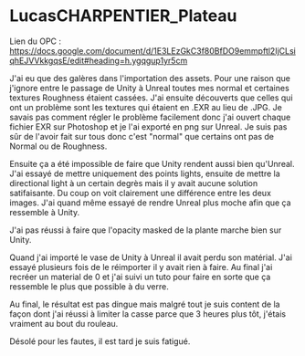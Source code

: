 # LucasCHARPENTIER_Plateau

Lien du OPC : https://docs.google.com/document/d/1E3LEzGkC3f80BfDO9emmpftl2IjCLsiqhEJVVkkgqsE/edit#heading=h.ygqgup1yr5cm

J'ai eu que des galères dans l'importation des assets. Pour une raison que j'ignore entre le passage de Unity à Unreal
toutes mes normal et certaines textures Roughness étaient cassées. J'ai ensuite découverts que celles qui ont un 
problème sont les textures qui étaient en .EXR au lieu de .JPG. Je savais pas comment régler le problème facilement
donc j'ai ouvert chaque fichier EXR sur Photoshop et je l'ai exporté en png sur Unreal. Je suis pas sûr de l'avoir
fait sur tous donc c'est "normal" que certains ont pas de Normal ou de Roughness.

Ensuite ça a été impossible de faire que Unity rendent aussi bien qu'Unreal. J'ai essayé de mettre uniquement des points
lights, ensuite de mettre la directional light à un certain degrès mais il y avait aucune solution satifaisante. Du coup
on voit clairement une différence entre les deux images. J'ai quand même essayé de rendre Unreal plus moche afin que 
ça ressemble à Unity.

J'ai pas réussi à faire que l'opacity masked de la plante marche bien sur Unity.

Quand j'ai importé le vase de Unity à Unreal il avait perdu son matérial. J'ai essayé plusieurs fois de le réimporter
il y avait rien à faire. Au final j'ai recréer un material de 0 et j'ai suivi un tuto pour faire en sorte que ça ressemble
le plus que possible à du verre.

Au final, le résultat est pas dingue mais malgré tout je suis content de la façon dont j'ai réussi à limiter la casse parce que 
3 heures plus tôt, j'étais vraiment au bout du rouleau.

Désolé pour les fautes, il est tard je suis fatigué.
